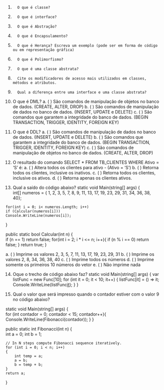 1.       O que é classe?
	
	
2.       O que é interface? 
	
	
3.       O que é Abstração?
	
	
4.       O que é Encapsulamento?
	
	
5.       O que é Herança? Escreva um exemplo (pode ser em forma de código ou em representação gráfica)
	
	
6.       O que é Polimorfismo?
	
	
7.       O que é uma classe abstrata? 
	
	
8.       Cite os modificadores de acesso mais utilizados em classes, métodos e atributos.
	
	
9.       Qual a diferença entre uma interface e uma classe abstrata?
	
	
10.   O que é DML?
a.      (   )  São comandos de manipulação de objetos no banco de dados. (CREATE, ALTER, DROP)
b.      (   )  São comandos de manipulação de dados no banco de dados. (INSERT, UPDATE e DELETE)
c.      (   )  São comandos que garantem a integridade do banco de dados. (BEGIN TRANSACTION, TRIGGER, IDENTITY, FOREIGN KEY)
	
11.   O que é DDL?
a.      (   )  São comandos de manipulação de dados no banco de dados. (INSERT, UPDATE e DELETE)
b.      (   )  São comandos que garantem a integridade do banco de dados. (BEGIN TRANSACTION, TRIGGER, IDENTITY, FOREIGN KEY)
c.      (   )  São comandos de manipulação de objetos no banco de dados. (CREATE, ALTER, DROP)
	
12.   O resultado do comando SELECT * FROM TB_CLIENTES WHERE Ativo = ‘S’ é:
a.      (   )  Altera todos os clientes para ativo -  (Ativo = ‘S’) 
b.      (   )  Retorna todos os clientes, inclusive os inativos.
c.      (   )  Retorna todos os clientes, inclusive os ativos.
d.      (   )  Retorna apenas os clientes ativos.
	
13.   Qual a saído do código abaixo?
static void Main(string[] args)
{	
	int[] numeros = { 1, 2, 3, 5, 7, 8, 9, 11, 13, 17, 19, 23, 29, 31, 34, 36, 38, 40};
	
	for(int i = 0; i< numeros.Length; i++)
	if (Calcular(numeros[i]))
	Console.WriteLine(numeros[i]);
}	

public static bool Calcular(int n)
{	
	if (n == 1) return false;
	for(int i = 2; i * i <= n; i++){
		if (n % i == 0) return false;
	}
	return true;
}	

a.   (    )  Imprime os valores 2, 3, 5, 7, 11, 13, 17, 19, 23, 29, 31
b.   (    )  Imprime os valores 2, 8, 34, 36, 38, 40
c.   (    )  Imprime todos os números
d.   (    )  Imprime somente os primeiros 10 números do vetor
e.   (    )  Não imprime nada
	
14.   Oque o trecho de código abaixo faz?
	static void Main(string[] args)
	{
		var listFunc = new Func<int>[10];
		for (int it = 0; it < 10; it++)
		{
			listFunc[it] = () => it;
			Console.WriteLine(listFunc[it]());
		}
	}	
		
15.   Qual o valor que será impresso quando o contador estiver com o valor 9 no código abaixo?
	
static void Main(string[] args)
{	
	for (int contador = 0; contador < 15; contador++){
		Console.WriteLine(Fibonacci(contador));
	}
}	


public static int Fibonacci(int n)
{	
	int a = 0;
	int b = 1;
	
	// In N steps compute Fibonacci sequence iteratively.
	for (int i = 0; i < n; i++)
	{
		int temp = a;
		a = b;
		b = temp + b;
	}
	return a;
}	



